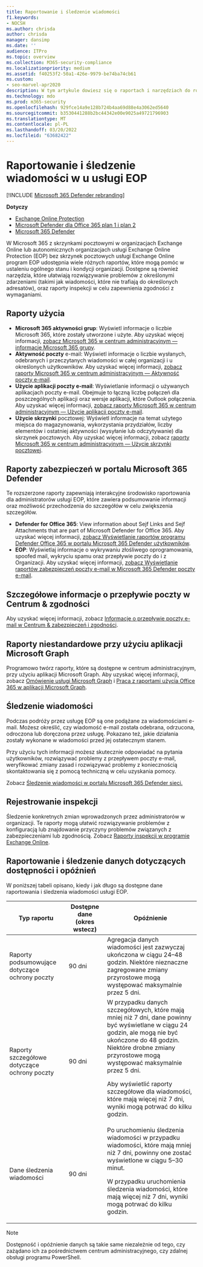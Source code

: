 ```yaml
---
title: Raportowanie i śledzenie wiadomości
f1.keywords:
- NOCSH
ms.author: chrisda
author: chrisda
manager: dansimp
ms.date: ''
audience: ITPro
ms.topic: overview
ms.collection: M365-security-compliance
ms.localizationpriority: medium
ms.assetid: f40253f2-50a1-426e-9979-be74ba74cb61
ms.custom:
- seo-marvel-apr2020
description: W tym artykule dowiesz się o raportach i narzędziach do rozwiązywania problemów dostępnych dla administratorów usługi Microsoft Exchange Online Protection (EOP).
ms.technology: mdo
ms.prod: m365-security
ms.openlocfilehash: 929fce14a9e128b724b4aa69d88e4a3062ed5640
ms.sourcegitcommit: b3530441288b2bc44342e00e9025a49721796903
ms.translationtype: MT
ms.contentlocale: pl-PL
ms.lasthandoff: 03/20/2022
ms.locfileid: "63682422"
---
```

# <a name="reporting-and-message-trace-in-eop"></a>Raportowanie i śledzenie wiadomości w u usługi EOP

[!INCLUDE [Microsoft 365 Defender rebranding](../includes/microsoft-defender-for-office.md)]

**Dotyczy**
- [Exchange Online Protection](exchange-online-protection-overview.md)
- [Microsoft Defender dla Office 365 plan 1 i plan 2](defender-for-office-365.md)
- [Microsoft 365 Defender](../defender/microsoft-365-defender.md)

W Microsoft 365 z skrzynkami pocztowymi w organizacjach Exchange Online lub autonomicznych organizacjach usługi Exchange Online Protection (EOP) bez skrzynek pocztowych usługi Exchange Online program EOP udostępnia wiele różnych raportów, które mogą pomóc w ustaleniu ogólnego stanu i kondycji organizacji. Dostępne są również narzędzia, które ułatwiają rozwiązywanie problemów z określonymi zdarzeniami (takimi jak wiadomości, które nie trafiają do określonych adresatów), oraz raporty inspekcji w celu zapewnienia zgodności z wymaganiami.

## <a name="usage-reports"></a>Raporty użycia

- **Microsoft 365 aktywności grup**: Wyświetl informacje o liczbie Microsoft 365, które zostały utworzone i użyte. Aby uzyskać więcej informacji, [zobacz Microsoft 365 w centrum administracyjnym — informacje Microsoft 365 grupy](../../admin/activity-reports/office-365-groups.md).
- **Aktywność poczty** e-mail: Wyświetl informacje o liczbie wysłanych, odebranych i przeczytanych wiadomości w całej organizacji i u określonych użytkowników. Aby uzyskać więcej informacji, [zobacz raporty Microsoft 365 w centrum administracyjnym — Aktywność poczty e-mail](../../admin/activity-reports/email-activity.md).
- **Użycie aplikacji poczty e-mail**: Wyświetlanie informacji o używanych aplikacjach poczty e-mail. Obejmuje to łączną liczbę połączeń dla poszczególnych aplikacji oraz wersje aplikacji, które Outlook połączenia. Aby uzyskać więcej informacji, [zobacz raporty Microsoft 365 w centrum administracyjnym — Użycie aplikacji poczty e-mail](../../admin/activity-reports/email-apps-usage.md).
- **Użycie skrzynki** pocztowej: Wyświetl informacje na temat użytego miejsca do magazynowania, wykorzystania przydziałów, liczby elementów i ostatniej aktywności (wysyłanie lub odczytywanie) dla skrzynek pocztowych. Aby uzyskać więcej informacji, zobacz [raporty Microsoft 365 w centrum administracyjnym — Użycie skrzynki pocztowej](../../admin/activity-reports/mailbox-usage.md).

## <a name="security-reports-in-the-microsoft-365-defender-portal"></a>Raporty zabezpieczeń w portalu Microsoft 365 Defender

Te rozszerzone raporty zapewniają interakcyjne środowisko raportowania dla administratorów usługi EOP, które zawiera podsumowanie informacji oraz możliwość przechodzenia do szczegółów w celu zwiększenia szczegółów.

- **Defender for Office 365**: View information about Sejf Links and Sejf Attachments that are part of Microsoft Defender for Office 365. Aby uzyskać więcej informacji, [zobacz Wyświetlanie raportów programu Defender Office 365 w portalu Microsoft 365 Defender użytkowników](view-reports-for-mdo.md).
- **EOP**: Wyświetlaj informacje o wykrywaniu złośliwego oprogramowania, spoofed mail, wykryciu spamu oraz przepływie poczty do i z Organizacji. Aby uzyskać więcej informacji, [zobacz Wyświetlanie raportów zabezpieczeń poczty e-mail w Microsoft 365 Defender poczty e-mail](view-email-security-reports.md).

## <a name="mail-flow-insights-in-the-security--compliance-center"></a>Szczegółowe informacje o przepływie poczty w Centrum & zgodności

Aby uzyskać więcej informacji, zobacz [Informacje o przepływie poczty e-mail w Centrum & zabezpieczeń i zgodności](mail-flow-insights-v2.md).

## <a name="custom-reports-using-microsoft-graph"></a>Raporty niestandardowe przy użyciu aplikacji Microsoft Graph

Programowo twórz raporty, które są dostępne w centrum administracyjnym, przy użyciu aplikacji Microsoft Graph. Aby uzyskać więcej informacji, zobacz [Omówienie usługi Microsoft Graph](/graph/overview) i [Praca z raportami użycia Office 365 w aplikacji Microsoft Graph](/graph/api/resources/report).

## <a name="message-trace"></a>Śledzenie wiadomości

Podczas podróży przez usługę EOP są one podążane za wiadomościami e-mail. Możesz określić, czy wiadomość e-mail została odebrana, odrzucona, odroczona lub doręczona przez usługę. Pokazano też, jakie działania zostały wykonane w wiadomości przed jej ostatecznym stanem.

Przy użyciu tych informacji możesz skutecznie odpowiadać na pytania użytkowników, rozwiązywać problemy z przepływem poczty e-mail, weryfikować zmiany zasad i rozwiązywać problemy z koniecznością skontaktowania się z pomocą techniczną w celu uzyskania pomocy.

Zobacz [Śledzenie wiadomości w portalu Microsoft 365 Defender sieci.](message-trace-scc.md)

## <a name="audit-logging"></a>Rejestrowanie inspekcji

Śledzenie konkretnych zmian wprowadzonych przez administratorów w organizacji. Te raporty mogą ułatwić rozwiązywanie problemów z konfiguracją lub znajdowanie przyczyny problemów związanych z zabezpieczeniami lub zgodnością. Zobacz [Raporty inspekcji w programie Exchange Online](/exchange/security-and-compliance/exchange-auditing-reports/exchange-auditing-reports).

## <a name="reporting-and-message-trace-data-availability-and-latency"></a>Raportowanie i śledzenie danych dotyczących dostępności i opóźnień

W poniższej tabeli opisano, kiedy i jak długo są dostępne dane raportowania i śledzenia wiadomości usługi EOP.

|Typ raportu|Dostępne dane (okres wstecz)|Opóźnienie|
|---|---|---|
|Raporty podsumowujące dotyczące ochrony poczty|90 dni|Agregacja danych wiadomości jest zazwyczaj ukończona w ciągu 24–48 godzin. Niektóre nieznaczne zagregowane zmiany przyrostowe mogą występować maksymalnie przez 5 dni.|
|Raporty szczegółowe dotyczące ochrony poczty|90 dni|W przypadku danych szczegółowych, które mają mniej niż 7 dni, dane powinny być wyświetlane w ciągu 24 godzin, ale mogą nie być ukończone do 48 godzin. Niektóre drobne zmiany przyrostowe mogą występować maksymalnie przez 5 dni. <p> Aby wyświetlić raporty szczegółowe dla wiadomości, które mają więcej niż 7 dni, wyniki mogą potrwać do kilku godzin.|
|Dane śledzenia wiadomości|90 dni|Po uruchomieniu śledzenia wiadomości w przypadku wiadomości, które mają mniej niż 7 dni, powinny one zostać wyświetlone w ciągu 5–30 minut.<p> W przypadku uruchomienia śledzenia wiadomości, które mają więcej niż 7 dni, wyniki mogą potrwać do kilku godzin.|

> [!NOTE]
> Dostępność i opóźnienie danych są takie same niezależnie od tego, czy zażądano ich za pośrednictwem centrum administracyjnego, czy zdalnej obsługi programu PowerShell.
